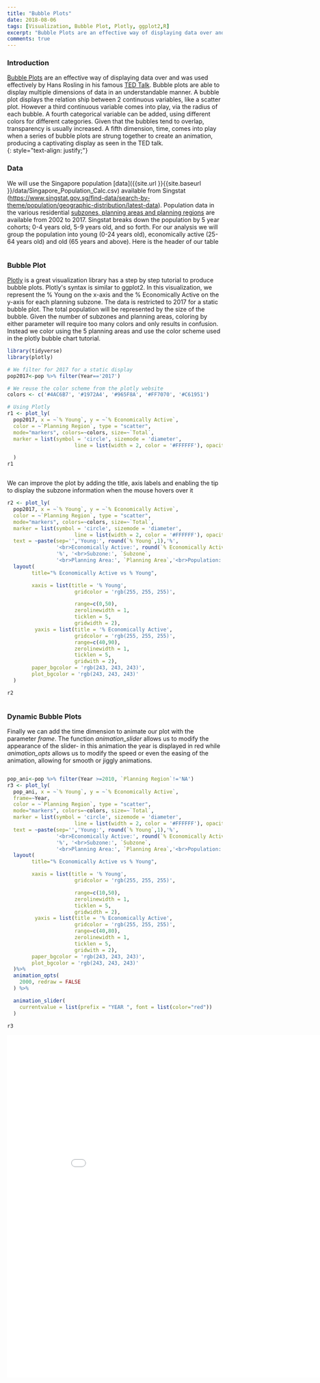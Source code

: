 ```yaml
---
title: "Bubble Plots"
date: 2018-08-06
tags: [Visualization, Bubble Plot, Plotly, ggplot2,R]
excerpt: "Bubble Plots are an effective way of displaying data over and was used effectively by Hans Rosling in his famous TED Talk. Bubble plots are able to display multiple dimensions of data in an understandable manner. A bubble plot displays the relation ship between 2 continuous variables, like a scatter plot. However a third continuous variable comes into play, via the radius of each bubble. A fourth categorical variable can be added, using different colors for different categories. Given that the bubbles tend to overlap, transparency is usually increased. A fifth dimension, time, comes into play when a series of bubble plots are strung together to create an animation, producing a captivating display as in the TED talk."
comments: true
---
```

### Introduction
[Bubble Plots](https://en.wikipedia.org/wiki/Bubble_chart) are an effective way of displaying data over and was used effectively by Hans Rosling in his famous [TED Talk](https://www.ted.com/talks/hans_rosling_shows_the_best_stats_you_ve_ever_seen#t-697386). Bubble plots are able to display multiple dimensions of data in an understandable manner. A bubble plot displays the relation ship between 2 continuous variables, like a scatter plot. However a third continuous variable comes into play, via the radius of each bubble. A fourth categorical variable can be added, using different colors for different categories. Given that the bubbles tend to overlap, transparency is usually increased. A fifth dimension, time,  comes into play when a series of bubble plots are strung together to create an animation, producing a captivating display as seen in the TED talk.  
{: style="text-align: justify;"}

### Data
We will use the Singapore population [data]({{site.url }}{{site.baseurl }}/data/Singapore_Population_Calc.csv) available from Singstat (https://www.singstat.gov.sg/find-data/search-by-theme/population/geographic-distribution/latest-data). Population data in the various residential [subzones, planning areas and planning regions](https://data.gov.sg/dataset?q=Subzone+Boundary) are available from 2002 to 2017. Singstat breaks down the population by 5 year cohorts; 0-4 years old, 5-9 years old, and so forth. For our analysis we will group the population into young (0-24 years old), economically active (25-64 years old) and old (65 years and above). Here is the header of our table

<img src="{{site.url }}{{site.baseurl }}/images/bubble-plot/data.jpg" alt="">


### Bubble Plot
[Plotly](https://plot.ly/r/bubble-charts/) is a great visualization library has a step by step tutorial to produce bubble plots. Plotly's syntax is similar to ggplot2. In this visualization, we represent the % Young on the x-axis and the % Economically Active on the y-axis for each planning subzone. The data is restricted to 2017 for a static bubble plot. The total population will be represented by the size of the bubble. Given the number of subzones and planning areas, coloring by either parameter will require too many colors and only results in confusion. Instead we color using the 5 planning areas and use the color scheme used in the plotly bubble chart tutorial.

```r
library(tidyverse)
library(plotly)

# We filter for 2017 for a static display
pop2017<-pop %>% filter(Year=='2017')

# We reuse the color scheme from the plotly website
colors <- c('#4AC6B7', '#1972A4', '#965F8A', '#FF7070', '#C61951')

# Using Plotly
r1 <- plot_ly(
  pop2017, x = ~`% Young`, y = ~`% Economically Active`,  
  color = ~`Planning Region`, type = "scatter",
  mode="markers", colors=~colors, size=~`Total`,
  marker = list(symbol = 'circle', sizemode = 'diameter',
                      line = list(width = 2, color = '#FFFFFF'), opacity=0.4)

  )
r1
```
<img src="{{site.url }}{{site.baseurl }}/images/bubble-plot/bubble1-static.jpg" alt="">

We can improve the plot by adding the title, axis labels and enabling the tip to display the subzone information when the mouse hovers over it

```r
r2 <- plot_ly(
  pop2017, x = ~`% Young`, y = ~`% Economically Active`,  
  color = ~`Planning Region`, type = "scatter",
  mode="markers", colors=~colors, size=~`Total`,
  marker = list(symbol = 'circle', sizemode = 'diameter',
                      line = list(width = 2, color = '#FFFFFF'), opacity=0.4),
  text = ~paste(sep='','Young:', round(`% Young`,1),'%',
                '<br>Economically Active:', round(`% Economically Active`,1),
                '%', '<br>Subzone:', `Subzone`,
                '<br>Planning Area:', `Planning Area`,'<br>Population:',Total)) %>%
  layout(
        title="% Economically Active vs % Young",

        xaxis = list(title = '% Young',
                      gridcolor = 'rgb(255, 255, 255)',

                      range=c(0,50),
                      zerolinewidth = 1,
                      ticklen = 5,
                      gridwidth = 2),
         yaxis = list(title = '% Economically Active',
                      gridcolor = 'rgb(255, 255, 255)',
                      range=c(40,90),
                      zerolinewidth = 1,
                      ticklen = 5,
                      gridwith = 2),
        paper_bgcolor = 'rgb(243, 243, 243)',
        plot_bgcolor = 'rgb(243, 243, 243)'
  )

r2
```
<img src="{{site.url }}{{site.baseurl }}/images/bubble-plot/bubble2-static.jpg" alt="">

### Dynamic Bubble Plots

Finally we can add the time dimension to animate our plot with the parameter *frame*. The function *animation_slider* allows us to modify the appearance of the slider- in this animation the year is displayed in red while *animation_opts* allows us to modify the speed or even the easing of the animation, allowing for smooth or jiggly animations.

```r

pop_ani<-pop %>% filter(Year >=2010, `Planning Region`!='NA')
r3 <- plot_ly(
  pop_ani, x = ~`% Young`, y = ~`% Economically Active`,
  frame=~Year,
  color = ~`Planning Region`, type = "scatter",
  mode="markers", colors=~colors, size=~`Total`,
  marker = list(symbol = 'circle', sizemode = 'diameter',
                      line = list(width = 2, color = '#FFFFFF'), opacity=0.4),
  text = ~paste(sep='','Young:', round(`% Young`,1),'%',
                '<br>Economically Active:', round(`% Economically Active`,1),
                '%', '<br>Subzone:', `Subzone`,
                '<br>Planning Area:', `Planning Area`,'<br>Population:',Total)) %>%
  layout(
        title="% Economically Active vs % Young",

        xaxis = list(title = '% Young',
                      gridcolor = 'rgb(255, 255, 255)',

                      range=c(10,50),
                      zerolinewidth = 1,
                      ticklen = 5,
                      gridwidth = 2),
         yaxis = list(title = '% Economically Active',
                      gridcolor = 'rgb(255, 255, 255)',
                      range=c(40,80),
                      zerolinewidth = 1,
                      ticklen = 5,
                      gridwith = 2),
        paper_bgcolor = 'rgb(243, 243, 243)',
        plot_bgcolor = 'rgb(243, 243, 243)'
  )%>%
  animation_opts(
    2000, redraw = FALSE
  ) %>%

  animation_slider(
    currentvalue = list(prefix = "YEAR ", font = list(color="red"))
  )

r3
```
<iframe width="900" height="800" frameborder="0" scrolling="no" src="//plot.ly/~DavidTen/7.embed"></iframe>
